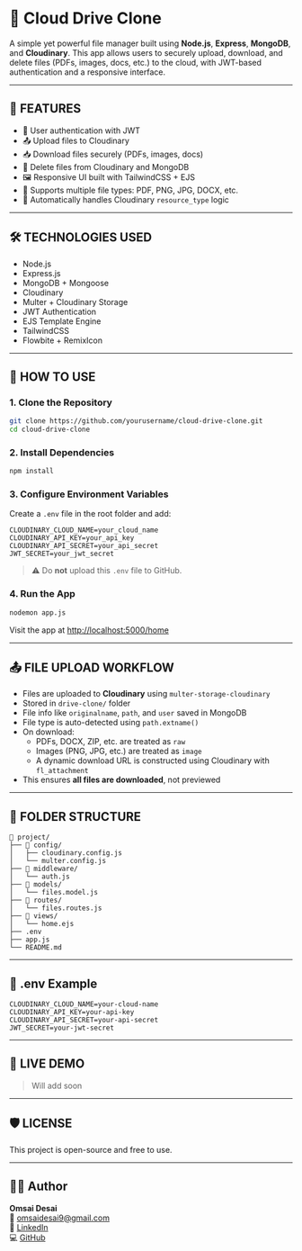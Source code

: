 
# 📂 Cloud Drive Clone

A simple yet powerful file manager built using **Node.js**, **Express**, **MongoDB**, and **Cloudinary**. This app allows users to securely upload, download, and delete files (PDFs, images, docs, etc.) to the cloud, with JWT-based authentication and a responsive interface.

---

## 🚀 FEATURES

- 🔐 User authentication with JWT
- 📤 Upload files to Cloudinary
- 📥 Download files securely (PDFs, images, docs)
- 🧹 Delete files from Cloudinary and MongoDB
- 🖼 Responsive UI built with TailwindCSS + EJS
- 📂 Supports multiple file types: PDF, PNG, JPG, DOCX, etc.
- 📁 Automatically handles Cloudinary `resource_type` logic

---

## 🛠️ TECHNOLOGIES USED

- Node.js
- Express.js
- MongoDB + Mongoose
- Cloudinary
- Multer + Cloudinary Storage
- JWT Authentication
- EJS Template Engine
- TailwindCSS
- Flowbite + RemixIcon

---

## 🔧 HOW TO USE

### 1. Clone the Repository

```bash
git clone https://github.com/yourusername/cloud-drive-clone.git
cd cloud-drive-clone
```

### 2. Install Dependencies

```bash
npm install
```

### 3. Configure Environment Variables

Create a `.env` file in the root folder and add:

```env
CLOUDINARY_CLOUD_NAME=your_cloud_name
CLOUDINARY_API_KEY=your_api_key
CLOUDINARY_API_SECRET=your_api_secret
JWT_SECRET=your_jwt_secret
```

> ⚠️ Do **not** upload this `.env` file to GitHub.

### 4. Run the App

```bash
nodemon app.js
```

Visit the app at [http://localhost:5000/home](http://localhost:5000/home)

---

## 📤 FILE UPLOAD WORKFLOW

- Files are uploaded to **Cloudinary** using `multer-storage-cloudinary`
- Stored in `drive-clone/` folder
- File info like `originalname`, `path`, and `user` saved in MongoDB
- File type is auto-detected using `path.extname()`
- On download:
  - PDFs, DOCX, ZIP, etc. are treated as `raw`
  - Images (PNG, JPG, etc.) are treated as `image`
  - A dynamic download URL is constructed using Cloudinary with `fl_attachment`
- This ensures **all files are downloaded**, not previewed

---

## 📁 FOLDER STRUCTURE

```
📂 project/
├── 📁 config/
│   ├── cloudinary.config.js
│   └── multer.config.js
├── 📁 middleware/
│   └── auth.js
├── 📁 models/
│   └── files.model.js
├── 📁 routes/
│   └── files.routes.js
├── 📁 views/
│   └── home.ejs
├── .env
├── app.js
└── README.md
```

---

## 📄 .env Example

```env
CLOUDINARY_CLOUD_NAME=your-cloud-name
CLOUDINARY_API_KEY=your-api-key
CLOUDINARY_API_SECRET=your-api-secret
JWT_SECRET=your-jwt-secret
```

---

## 📌 LIVE DEMO

> Will add soon

---

## 🛡️ LICENSE

This project is open-source and free to use.

---

## 👨‍💻 Author

**Omsai Desai**  
📧 omsaidesai9@gmail.com  
🔗 [LinkedIn](https://www.linkedin.com/in/omsai-desai-a924a6300)  
💻 [GitHub](https://github.com/omsaidesaii)
